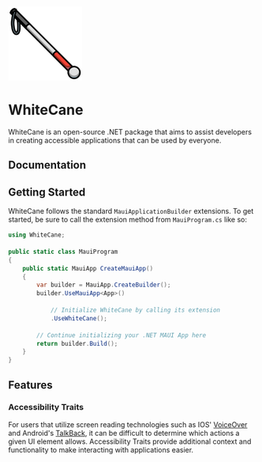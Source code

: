 <img src="/Assets/Whitecane_logo.png?raw=true" alt="WhiteCane Logo" width="150px" height="150px"/>

# WhiteCane
WhiteCane is an open-source .NET package that aims to assist developers in creating accessible applications
that can be used by everyone.

## Documentation

## Getting Started
WhiteCane follows the standard `MauiApplicationBuilder` extensions. To get started, be sure to call the extension
method from `MauiProgram.cs` like so:
```csharp
using WhiteCane;

public static class MauiProgram
{
	public static MauiApp CreateMauiApp()
	{
		var builder = MauiApp.CreateBuilder();
		builder.UseMauiApp<App>()
			
			// Initialize WhiteCane by calling its extension
			.UseWhiteCane();

		// Continue initializing your .NET MAUI App here
		return builder.Build();
	}
}
```

## Features

### Accessibility Traits
For users that utilize screen reading technologies such as 
IOS' [VoiceOver](https://support.apple.com/en-gb/guide/iphone/iph3e2e415f/ios#:~:text=With%20VoiceOver%E2%80%94a%20gesture%2Dbased,pitch%20to%20suit%20your%20needs) 
and Android's [TalkBack](https://support.google.com/accessibility/android/answer/6283677?hl=en), it can be difficult 
to determine which actions a given UI element allows. Accessibility Traits provide additional context and functionality 
to make interacting with applications easier.